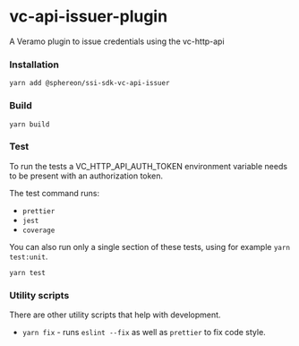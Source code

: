 # vc-api-issuer-plugin
A Veramo plugin to issue credentials using the vc-http-api

### Installation
```shell
yarn add @sphereon/ssi-sdk-vc-api-issuer
```

### Build
```shell
yarn build
```

### Test
To run the tests a VC_HTTP_API_AUTH_TOKEN environment variable needs to be present with an authorization token.

The test command runs:
* `prettier`
* `jest`
* `coverage`

You can also run only a single section of these tests, using for example `yarn test:unit`.
```shell
yarn test
```

### Utility scripts
There are other utility scripts that help with development.

* `yarn fix` - runs `eslint --fix` as well as `prettier` to fix code style.
